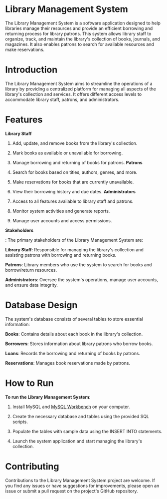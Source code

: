 # Library Management System
The Library Management System is a software application designed to help libraries manage their resources and provide an efficient borrowing and returning process for library patrons. This system allows library staff to organize, track, and maintain the library's collection of books, journals, and magazines. It also enables patrons to search for available resources and make reservations.

# Introduction
The Library Management System aims to streamline the operations of a library by providing a centralized platform for managing all aspects of the library's collection and services. It offers different access levels to accommodate library staff, patrons, and administrators.

# Features
**Library Staff**

1. Add, update, and remove books from the library's collection.
2. Mark books as available or unavailable for borrowing.
3. Manage borrowing and returning of books for patrons.
**Patrons**

1. Search for books based on titles, authors, genres, and more.
2. Make reservations for books that are currently unavailable.
3. View their borrowing history and due dates.
**Administrators**

1. Access to all features available to library staff and patrons.
2. Monitor system activities and generate reports.
3. Manage user accounts and access permissions.
   
**Stakeholders**

: The primary stakeholders of the Library Management System are:

**Library Staff**: Responsible for managing the library's collection and assisting patrons with borrowing and returning books.

**Patrons**: Library members who use the system to search for books and borrow/return resources.

**Administrators**: Oversee the system's operations, manage user accounts, and ensure data integrity.

# Database Design
The system's database consists of several tables to store essential information:

**Books**: Contains details about each book in the library's collection.

**Borrowers**: Stores information about library patrons who borrow books.

**Loans**: Records the borrowing and returning of books by patrons.

**Reservations**: Manages book reservations made by patrons.

# How to Run
**To run the Library Management System**:

1. Install MySQL and <a href="https://dev.mysql.com/downloads/workbench/">MySQL Workbench</a> on your computer.

2. Create the necessary database and tables using the provided SQL scripts.

3. Populate the tables with sample data using the INSERT INTO statements.

4. Launch the system application and start managing the library's collection.

# Contributing
Contributions to the Library Management System project are welcome. If you find any issues or have suggestions for improvements, please open an issue or submit a pull request on the project's GitHub repository.

